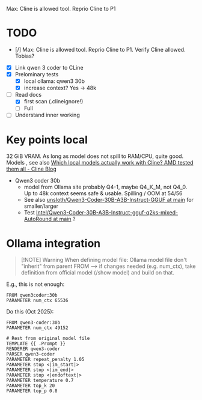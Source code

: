 Max: Cline is allowed tool.  Reprio Cline to P1
# TODO
+ [/] Max: Cline is allowed tool.  Reprio Cline to P1. Verify Cline allowed. Tobias?
+ [x] Link qwen 3 coder to CLine
+ [x] Prelominary tests
	+ [x] local ollama: qwen3 30b
	+ [x] increase context? Yes -> 48k
+ [ ] Read docs
	+ [x] first scan (.clineignore!)
	+ [ ] Full
+ [ ] Understand inner working

# Key points local
32 GiB VRAM. As long as model does not spill to RAM/CPU, quite good.
Models , see also [Which local models actually work with Cline? AMD tested them all - Cline Blog](https://cline.bot/blog/local-models-amd)
- Qwen3 coder 30b
	- model from Ollama site probably Q4-1, maybe Q4_K_M, not Q4_0.
	  Up to 48k context seems safe & usable. Spilling / OOM at 54/56
	- See also [unsloth/Qwen3-Coder-30B-A3B-Instruct-GGUF at main](https://huggingface.co/unsloth/Qwen3-Coder-30B-A3B-Instruct-GGUF/tree/main) for smaller/larger
	- Test [Intel/Qwen3-Coder-30B-A3B-Instruct-gguf-q2ks-mixed-AutoRound at main](https://huggingface.co/Intel/Qwen3-Coder-30B-A3B-Instruct-gguf-q2ks-mixed-AutoRound/tree/main) ?

# Ollama integration

> [!NOTE] Warning
> When defining model file: Ollama model file don't "inherit" from parent FROM --> if changes needed (e.g. num_ctx), take definition from official model (/show model) and build on that. 

E.g., this is not enough:
```
FROM qwen3coder:30b
PARAMETER num_ctx 65536
```
Do this (Oct 2025):
```
FROM qwen3-coder:30b
PARAMETER num_ctx 49152

# Rest from original model file
TEMPLATE {{ .Prompt }}
RENDERER qwen3-coder
PARSER qwen3-coder
PARAMETER repeat_penalty 1.05
PARAMETER stop <|im_start|>
PARAMETER stop <|im_end|>
PARAMETER stop <|endoftext|>
PARAMETER temperature 0.7
PARAMETER top_k 20
PARAMETER top_p 0.8
```

